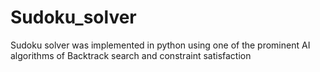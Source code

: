 # Sudoku_solver
Sudoku solver was implemented in python using one of the prominent AI algorithms of Backtrack search and constraint satisfaction
